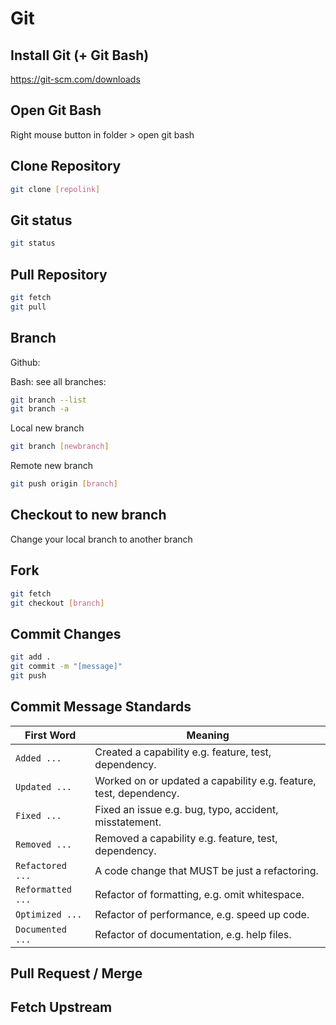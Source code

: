 # Git

## Install Git (+ Git Bash)

https://git-scm.com/downloads

## Open Git Bash

Right mouse button in folder > open git bash

## Clone Repository

```bash
git clone [repolink]
```

## Git status

```bash
git status
```

## Pull Repository

```bash
git fetch
git pull
```

## Branch

Github:


Bash:
see all branches:
```bash
git branch --list
git branch -a
```

Local new branch
```bash
git branch [newbranch]
```

Remote new branch
```bash
git push origin [branch]
```

## Checkout to new branch
Change your local branch to another branch

## Fork

```bash
git fetch
git checkout [branch]
```

## Commit Changes

```bash
git add .
git commit -m "[message]"
git push
```
## Commit Message Standards

First Word | Meaning
--- | ---
`Added ...` | Created a capability e.g. feature, test, dependency.
`Updated ...` | Worked on or updated a capability e.g. feature, test, dependency.
`Fixed ...` | Fixed an issue e.g. bug, typo, accident, misstatement.
`Removed ...` | Removed a capability e.g. feature, test, dependency.
`Refactored ...` | A code change that MUST be just a refactoring.
`Reformatted ...` | Refactor of formatting, e.g. omit whitespace.
`Optimized ...` | Refactor of performance, e.g. speed up code.
`Documented ...` | Refactor of documentation, e.g. help files.

## Pull Request / Merge

## Fetch Upstream